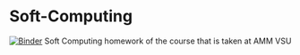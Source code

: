 # Soft-Computing
[![Binder](https://mybinder.org/badge_logo.svg)](https://mybinder.org/v2/gh/Snopoff/Soft-Computing/master)
Soft Computing homework of the course that is taken at AMM VSU
